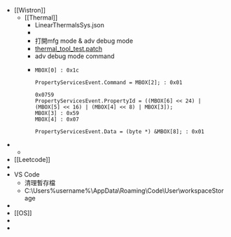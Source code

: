 - [[Wistron]]
	- [[Thermal]]
		- LinearThermalsSys.json
		-
		- 打開mfg mode & adv debug mode
		- [thermal_tool_test.patch](../assets/thermal_tool_test_1660620007824_0.patch)
		- adv debug mode command
		- ```
		  MBOX[0] : 0x1c
		  
		  PropertyServicesEvent.Command = MBOX[2]; : 0x01
		  
		  0x0759
		  PropertyServicesEvent.PropertyId = ((MBOX[6] << 24) | (MBOX[5] << 16) | (MBOX[4] << 8) | MBOX[3]);
		  MBOX[3] : 0x59
		  MBOX[4] : 0x07
		  
		  PropertyServicesEvent.Data = (byte *) &MBOX[8]; : 0x01
		  ```
-
	-
- [[Leetcode]]
-
- VS Code
	- 清理暫存檔
	- C:\Users\%username%\AppData\Roaming\Code\User\workspaceStorage
-
- [[OS]]
-
-